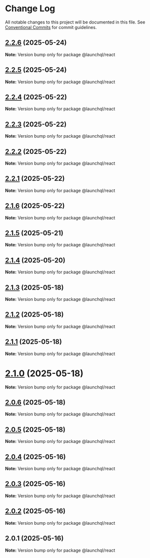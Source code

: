 # Change Log

All notable changes to this project will be documented in this file.
See [Conventional Commits](https://conventionalcommits.org) for commit guidelines.

## [2.2.6](https://github.com/launchql/launchql/compare/@launchql/react@2.2.5...@launchql/react@2.2.6) (2025-05-24)

**Note:** Version bump only for package @launchql/react





## [2.2.5](https://github.com/launchql/launchql/compare/@launchql/react@2.2.4...@launchql/react@2.2.5) (2025-05-24)

**Note:** Version bump only for package @launchql/react





## [2.2.4](https://github.com/launchql/launchql/compare/@launchql/react@2.2.3...@launchql/react@2.2.4) (2025-05-22)

**Note:** Version bump only for package @launchql/react





## [2.2.3](https://github.com/launchql/launchql/compare/@launchql/react@2.2.2...@launchql/react@2.2.3) (2025-05-22)

**Note:** Version bump only for package @launchql/react





## [2.2.2](https://github.com/launchql/launchql/compare/@launchql/react@2.2.1...@launchql/react@2.2.2) (2025-05-22)

**Note:** Version bump only for package @launchql/react





## [2.2.1](https://github.com/launchql/launchql/compare/@launchql/react@2.1.6...@launchql/react@2.2.1) (2025-05-22)

**Note:** Version bump only for package @launchql/react





## [2.1.6](https://github.com/launchql/launchql/compare/@launchql/react@2.1.5...@launchql/react@2.1.6) (2025-05-22)

**Note:** Version bump only for package @launchql/react





## [2.1.5](https://github.com/launchql/launchql/compare/@launchql/react@2.1.4...@launchql/react@2.1.5) (2025-05-21)

**Note:** Version bump only for package @launchql/react





## [2.1.4](https://github.com/launchql/launchql/compare/@launchql/react@2.1.3...@launchql/react@2.1.4) (2025-05-20)

**Note:** Version bump only for package @launchql/react





## [2.1.3](https://github.com/launchql/launchql/compare/@launchql/react@2.1.2...@launchql/react@2.1.3) (2025-05-18)

**Note:** Version bump only for package @launchql/react





## [2.1.2](https://github.com/launchql/launchql/compare/@launchql/react@2.1.1...@launchql/react@2.1.2) (2025-05-18)

**Note:** Version bump only for package @launchql/react





## [2.1.1](https://github.com/launchql/launchql/compare/@launchql/react@2.1.0...@launchql/react@2.1.1) (2025-05-18)

**Note:** Version bump only for package @launchql/react





# [2.1.0](https://github.com/launchql/launchql/compare/@launchql/react@2.0.6...@launchql/react@2.1.0) (2025-05-18)

**Note:** Version bump only for package @launchql/react





## [2.0.6](https://github.com/launchql/launchql/compare/@launchql/react@2.0.5...@launchql/react@2.0.6) (2025-05-18)

**Note:** Version bump only for package @launchql/react





## [2.0.5](https://github.com/launchql/launchql/compare/@launchql/react@2.0.4...@launchql/react@2.0.5) (2025-05-18)

**Note:** Version bump only for package @launchql/react





## [2.0.4](https://github.com/launchql/launchql/compare/@launchql/react@2.0.3...@launchql/react@2.0.4) (2025-05-16)

**Note:** Version bump only for package @launchql/react





## [2.0.3](https://github.com/launchql/launchql/compare/@launchql/react@2.0.2...@launchql/react@2.0.3) (2025-05-16)

**Note:** Version bump only for package @launchql/react





## [2.0.2](https://github.com/launchql/launchql/compare/@launchql/react@2.0.1...@launchql/react@2.0.2) (2025-05-16)

**Note:** Version bump only for package @launchql/react





## 2.0.1 (2025-05-16)

**Note:** Version bump only for package @launchql/react
